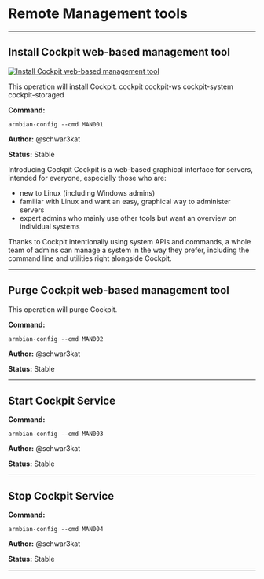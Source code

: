 # Remote Management tools


***

## Install Cockpit web-based management tool

<!--- section image START from tools/include/images/MAN001.png --->
[![Install Cockpit web-based management tool](/images/MAN001.png)](#)
<!--- section image STOP from tools/include/images/MAN001.png --->

This operation will install Cockpit.
cockpit cockpit-ws cockpit-system cockpit-storaged

**Command:** 
~~~
armbian-config --cmd MAN001
~~~

**Author:** @schwar3kat

**Status:** Stable


<!--- footer START from tools/include/markdown/MAN001-footer.md --->
Introducing Cockpit
Cockpit is a web-based graphical interface for servers, intended for everyone, especially those who are:

- new to Linux
(including Windows admins)
- familiar with Linux
and want an easy, graphical way to administer servers
- expert admins
who mainly use other tools but want an overview on individual systems

Thanks to Cockpit intentionally using system APIs and commands, a whole team of admins can manage a system in the way they prefer, including the command line and utilities right alongside Cockpit.
<!--- footer STOP from tools/include/markdown/MAN001-footer.md --->



***

## Purge Cockpit web-based management tool
This operation will purge Cockpit.

**Command:** 
~~~
armbian-config --cmd MAN002
~~~

**Author:** @schwar3kat

**Status:** Stable



***

## Start Cockpit Service
**Command:** 
~~~
armbian-config --cmd MAN003
~~~

**Author:** @schwar3kat

**Status:** Stable



***

## Stop Cockpit Service
**Command:** 
~~~
armbian-config --cmd MAN004
~~~

**Author:** @schwar3kat

**Status:** Stable



***

